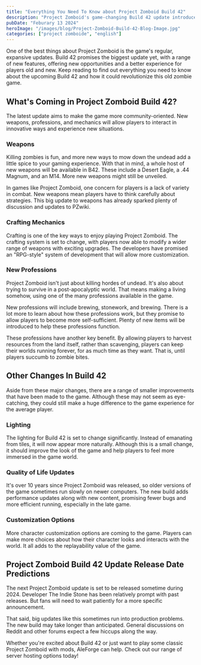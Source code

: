 ```yaml
---
title: "Everything You Need To Know about Project Zomboid Build 42"
description: "Project Zomboid's game-changing Build 42 update introduces new weapons, professions, and mechanics, with the release date set for 2024."
pubDate: "Feburary 13 2024"
heroImage: "/images/blog/Project-Zomboid-Build-42-Blog-Image.jpg"
categories: ["project zomboide", "english"]
---
```


One of the best things about Project Zomboid is the game's regular, expansive updates. Build 42 promises the biggest update yet, with a range of new features, offering new opportunities and a better experience for players old and new. Keep reading to find out everything you need to know about the upcoming Build 42 and how it could revolutionize this old zombie game.

What's Coming in Project Zomboid Build 42?
------------------------------------------

The latest update aims to make the game more community-oriented. New weapons, professions, and mechanics will allow players to interact in innovative ways and experience new situations.

### Weapons

Killing zombies is fun, and more new ways to mow down the undead add a little spice to your gaming experience. With that in mind, a whole host of new weapons will be available in B42. These include a Desert Eagle, a .44 Magnum, and an M14. More new weapons might still be unveiled.

In games like Project Zomboid, one concern for players is a lack of variety in combat. New weapons mean players have to think carefully about strategies. This big update to weapons has already sparked plenty of discussion and updates to PZwiki.

### Crafting Mechanics

Crafting is one of the key ways to enjoy playing Project Zomboid. The crafting system is set to change, with players now able to modify a wider range of weapons with exciting upgrades. The developers have promised an "RPG-style" system of development that will allow more customization.

### New Professions

Project Zomboid isn't just about killing hordes of undead. It's also about trying to survive in a post-apocalyptic world. That means making a living somehow, using one of the many professions available in the game.

New professions will include brewing, stonework, and brewing. There is a lot more to learn about how these professions work, but they promise to allow players to become more self-sufficient. Plenty of new items will be introduced to help these professions function.

These professions have another key benefit. By allowing players to harvest resources from the land itself, rather than scavenging, players can keep their worlds running forever, for as much time as they want. That is, until players succumb to zombie bites.

Other Changes In Build 42
-------------------------

Aside from these major changes, there are a range of smaller improvements that have been made to the game. Although these may not seem as eye-catching, they could still make a huge difference to the game experience for the average player.

### Lighting

The lighting for Build 42 is set to change significantly. Instead of emanating from tiles, it will now appear more naturally. Although this is a small change, it should improve the look of the game and help players to feel more immersed in the game world.

### Quality of Life Updates

It's over 10 years since Project Zomboid was released, so older versions of the game sometimes run slowly on newer computers. The new build adds performance updates along with new content, promising fewer bugs and more efficient running, especially in the late game.

### Customization Options

More character customization options are coming to the game. Players can make more choices about how their character looks and interacts with the world. It all adds to the replayability value of the game.

Project Zomboid Build 42 Update Release Date Predictions
--------------------------------------------------------

The next Project Zomboid update is set to be released sometime during 2024. Developer The Indie Stone has been relatively prompt with past releases. But fans will need to wait patiently for a more specific announcement.

That said, big updates like this sometimes run into production problems. The new build may take longer than anticipated. General discussions on Reddit and other forums expect a few hiccups along the way.

Whether you're excited about Build 42 or just want to play some classic Project Zomboid with mods, AleForge can help. Check out our range of server hosting options today!